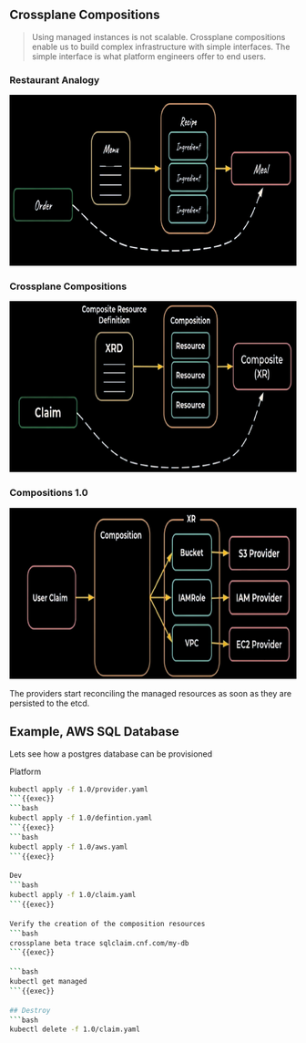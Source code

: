 ## Crossplane Compositions
> Using managed instances is not scalable. Crossplane compositions enable us to build complex infrastructure with simple interfaces. The simple interface is what platform engineers offer to end users.

### Restaurant Analogy
 <img src="../assets/restaurant.png" alt="Restaurant" width="1000" height="300">

### Crossplane Compositions
 <img src="../assets/xcompositions.png" alt="Restaurant" width="1000" height="300">

### Compositions 1.0
 <img src="../assets/xcompositions1.0.png" alt="Restaurant" width="1000" height="300">

 The providers start reconciling the managed resources as soon as they are persisted to the etcd.

## Example, AWS SQL Database

Lets see how a postgres database can be provisioned

Platform

```bash
kubectl apply -f 1.0/provider.yaml
```{{exec}}
```bash
kubectl apply -f 1.0/defintion.yaml
```{{exec}}
```bash
kubectl apply -f 1.0/aws.yaml
```{{exec}}

Dev
```bash
kubectl apply -f 1.0/claim.yaml
```{{exec}}

Verify the creation of the composition resources
```bash
crossplane beta trace sqlclaim.cnf.com/my-db
```{{exec}}

```bash
kubectl get managed
```{{exec}}

## Destroy
```bash
kubectl delete -f 1.0/claim.yaml
```